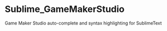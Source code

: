 Sublime_GameMakerStudio
=======================

Game Maker Studio auto-complete and syntax highlighting for SublimeText
